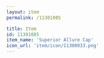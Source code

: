 ```yaml
---
layout: item
permalink: /11301085

title: Item
id: 11301085
item_name: 'Superior Allure Cap'
icon_url: 'item/icon/11300033.png'
---
```

